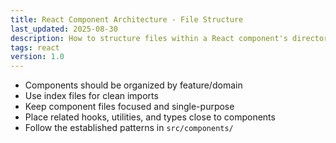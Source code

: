 ```yaml
---
title: React Component Architecture - File Structure
last_updated: 2025-08-30
description: How to structure files within a React component's directory.
tags: react
version: 1.0
---
```


- Components should be organized by feature/domain
- Use index files for clean imports
- Keep component files focused and single-purpose
- Place related hooks, utilities, and types close to components
- Follow the established patterns in `src/components/`
